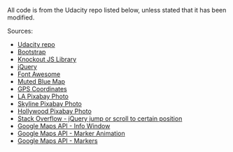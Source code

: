 All code is from the Udacity repo listed below, unless stated that it has been modified.

Sources:
- [Udacity repo](https://github.com/udacity/ud864/blob/master/Project_Code_13_DevilInTheDetailsPlacesDetails.html)
- [Bootstrap](https://www.bootstrapcdn.com/)
- [Knockout JS Library](https://cdnjs.com/libraries/knockout)
- [jQuery](https://www.w3schools.com/jquery/jquery_get_started.asp)
- [Font Awesome](https://www.bootstrapcdn.com/fontawesome/)
- [Muted Blue Map](https://snazzymaps.com/style/83/muted-blue)
- [GPS Coordinates](https://www.gps-coordinates.net/)
- [LA Pixabay Photo](https://pixabay.com/en/usa-los-angeles-california-travel-1443523/)
- [Skyline Pixabay Photo](https://pixabay.com/en/los-angeles-skyline-city-buildings-314006/)
- [Hollywood Pixabay Photo](https://pixabay.com/en/hollywood-sign-palm-trees-1245960/)
- [Stack Overflow - jQuery jump or scroll to certain position](https://stackoverflow.com/questions/15158937/jquery-jump-or-scroll-to-certain-position-div-or-target-on-the-page-from-button)
- [Google Maps API - Info Window](https://developers.google.com/maps/documentation/javascript/examples/infowindow-simple)
- [Google Maps API - Marker Animation](https://developers.google.com/maps/documentation/javascript/examples/marker-animations-iteration)
- [Google Maps API - Markers](https://developers.google.com/maps/documentation/javascript/markers)